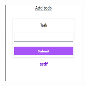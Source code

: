 
<img src="https://raw.githubusercontent.com/sm-mazharul-islam/m-1-state_management_in_react/main/src/assets/images/todo.png" width="250" height="250"/>
